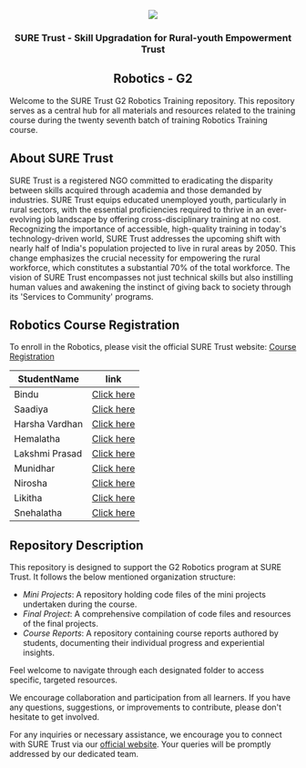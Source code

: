 <!-- PROJECT LOGO -->
<br />

<div align="center">
   <img src='https://user-images.githubusercontent.com/73131499/166115643-d3187f47-d38f-41b2-ae42-5ecbbc60de14.png' />


<h3 align="center">SURE Trust - Skill Upgradation for Rural-youth Empowerment Trust</h3>
  <h2>  Robotics - G2 </h2>
</div>

Welcome to the SURE Trust G2 Robotics Training repository. This repository serves as a central hub for all materials and resources related to the training course during the twenty seventh batch of training Robotics Training course.

## About SURE Trust

SURE Trust is a registered NGO committed to eradicating the disparity between skills acquired through academia and those demanded by industries. SURE Trust equips educated unemployed youth, particularly in rural sectors, with the essential proficiencies required to thrive in an ever-evolving job landscape by offering cross-disciplinary training at no cost. Recognizing the importance of accessible, high-quality training in today's technology-driven world, SURE Trust addresses the upcoming shift with nearly half of India's population projected to live in rural areas by 2050. This change emphasizes the crucial necessity for empowering the rural workforce, which constitutes a substantial 70% of the total workforce. The vision of SURE Trust encompasses not just technical skills but also instilling human values and awakening the instinct of giving back to society through its 'Services to Community' programs. 

## Robotics Course Registration

To enroll in the Robotics, please visit the official SURE Trust website: [Course Registration](https://suretrustforruralyouth.com/courses)

|StudentName | link|
|------------|------|
|Bindu|[Click here](https://github.com/sure-trust/G2_DSA_Python/blob/main/Course%20Report/BINDU.md)|
|Saadiya|[Click here](https://github.com/sure-trust/G2_DSA_Python/blob/main/Course%20Report/Haleema%20saadiya.md)|
|Harsha Vardhan|[Click here](https://github.com/sure-trust/G2_DSA_Python/blob/main/Course%20Report/Harsha%20Vardhan.md)|
|Hemalatha|[Click here](https://github.com/sure-trust/G2_DSA_Python/blob/main/Course%20Report/Hemalatha.md)|
|Lakshmi Prasad|[Click here](https://github.com/sure-trust/G2_DSA_Python/blob/main/Course%20Report/Lakshmiprasad.md)|
|Munidhar|[Click here](https://github.com/sure-trust/G2_DSA_Python/blob/main/Course%20Report/Munidhar.md)|
|Nirosha|[Click here](https://github.com/sure-trust/G2_DSA_Python/blob/main/Course%20Report/Nirosha.md)|
|Likitha|[Click here](https://github.com/sure-trust/G2_DSA_Python/blob/main/Course%20Report/likhitha.md)|
|Snehalatha|[Click here](https://github.com/sure-trust/G2_DSA_Python/blob/main/Course%20Report/snehalathacherlopalli.md)|

## Repository Description

This repository is designed to support the G2 Robotics program at SURE Trust. It follows the below mentioned organization structure:

- *Mini Projects*: A repository holding code files of the mini projects undertaken during the course.
- *Final Project*: A comprehensive compilation of code files and resources of the final projects.
- *Course Reports*: A repository containing course reports authored by students, documenting their individual progress and experiential insights.

Feel welcome to navigate through each designated folder to access specific, targeted resources. 

We encourage collaboration and participation from all learners. If you have any questions, suggestions, or improvements to contribute, please don't hesitate to get involved.

For any inquiries or necessary assistance, we encourage you to connect with SURE Trust via our [official website](https://suretrustforruralyouth.com/). Your queries will be promptly addressed by our dedicated team.
